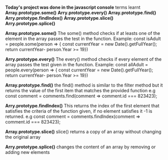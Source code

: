 **Today's project was done in the javascript console**
terms learnt
**Array.prototype.some()**
**Arry.prototype.every()**
**Array.prototype.find()**
**Arry.prototype.findIndex()**
**Array.prototype.slice()**
**Arry.prototype.splice()**

**Array.prototype.some()**
The some() method checks if at leasts one of the element in the array passes the test in the function.
Example: 
const isAdult = people.some(person => {
    const currentYear = new Date().getFullYear();
    return currentYear- person.Year >= 19})
    
**Arry.prototype.every()**
The every() method checks if every element of the array passes the test given in the function.
Example: 
const allAdult = people.every(person => {
    const currentYear = new Date().getFullYear();
    return currentYear- person.Year >= 19})
    
**Array.prototype.find()**
the find() method is similar to the filter method but it returns the value of the first item that matches the provided function
e.g
const comment = comments.find(comment => comment.id === 823423);

**Arry.prototype.findIndex()**
This returns the index of the first element that satisfies the criteria of the function given, if no element satisfies it -1 is returned.
e.g
const comment = comments.findIndex(comment => comment.id === 823423);

**Array.prototype.slice()**
slice() returns a copy of an array without changing the original array

**Arry.prototype.splice()**
changes the content of an array by removing or adding new elements




